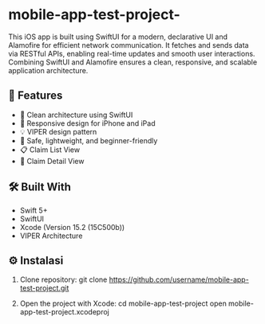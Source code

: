 # mobile-app-test-project-
This iOS app is built using SwiftUI for a modern, declarative UI and Alamofire for efficient network communication. It fetches and sends data via RESTful APIs, enabling real-time updates and smooth user interactions. Combining SwiftUI and Alamofire ensures a clean, responsive, and scalable application architecture.

## 🚀 Features

- 🌟 Clean architecture using SwiftUI
- 📱 Responsive design for iPhone and iPad
- 💡 VIPER design pattern
- 🔐 Safe, lightweight, and beginner-friendly
- 📋 Claim List View  
- 🧾 Claim Detail View

## 🛠️ Built With

- Swift 5+
- SwiftUI
- Xcode (Version 15.2 (15C500b))
- VIPER Architecture

## ⚙️ Instalasi
1. Clone repository:
   git clone https://github.com/username/mobile-app-test-project.git

2. Open the project with Xcode:
   cd mobile-app-test-project
   open mobile-app-test-project.xcodeproj
